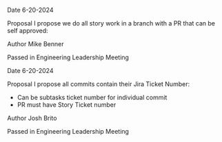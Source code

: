 Date
6-20-2024

Proposal
I propose we do all story work in a branch with a PR that can be self approved:

Author
Mike Benner

Passed in Engineering Leadership Meeting

Date
6-20-2024

Proposal
I propose all commits contain their Jira Ticket Number:
  - Can be subtasks ticket number for individual commit
  - PR must have Story Ticket number

Author
Josh Brito

Passed in Engineering Leadership Meeting
